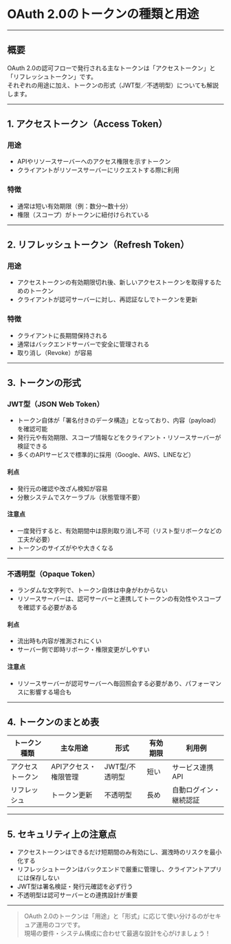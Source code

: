 # OAuth 2.0のトークンの種類と用途

---

## 概要

OAuth 2.0の認可フローで発行される主なトークンは「アクセストークン」と「リフレッシュトークン」です。  
それぞれの用途に加え、トークンの形式（JWT型／不透明型）についても解説します。

---

## 1. アクセストークン（Access Token）

### 用途
- APIやリソースサーバーへのアクセス権限を示すトークン
- クライアントがリソースサーバーにリクエストする際に利用

### 特徴
- 通常は短い有効期限（例：数分～数十分）
- 権限（スコープ）がトークンに紐付けられている

---

## 2. リフレッシュトークン（Refresh Token）

### 用途
- アクセストークンの有効期限切れ後、新しいアクセストークンを取得するためのトークン
- クライアントが認可サーバーに対し、再認証なしでトークンを更新

### 特徴
- クライアントに長期間保持される
- 通常はバックエンドサーバーで安全に管理される
- 取り消し（Revoke）が容易

---

## 3. トークンの形式

### JWT型（JSON Web Token）

- トークン自体が「署名付きのデータ構造」となっており、内容（payload）を確認可能
- 発行元や有効期限、スコープ情報などをクライアント・リソースサーバーが検証できる
- 多くのAPIサービスで標準的に採用（Google、AWS、LINEなど）

#### 利点
- 発行元の確認や改ざん検知が容易
- 分散システムでスケーラブル（状態管理不要）

#### 注意点
- 一度発行すると、有効期間中は原則取り消し不可（リスト型リボークなどの工夫が必要）
- トークンのサイズがやや大きくなる

---

### 不透明型（Opaque Token）

- ランダムな文字列で、トークン自体は中身がわからない
- リソースサーバーは、認可サーバーと連携してトークンの有効性やスコープを確認する必要がある

#### 利点
- 流出時も内容が推測されにくい
- サーバー側で即時リボーク・権限変更がしやすい

#### 注意点
- リソースサーバーが認可サーバーへ毎回照会する必要があり、パフォーマンスに影響する場合も

---

## 4. トークンのまとめ表

| トークン種類      | 主な用途                  | 形式         | 有効期限     | 利用例                  |
|------------------|--------------------------|--------------|--------------|------------------------|
| アクセストークン | APIアクセス・権限管理     | JWT型/不透明型 | 短い         | サービス連携API         |
| リフレッシュ     | トークン更新              | 不透明型      | 長め         | 自動ログイン・継続認証  |

---

## 5. セキュリティ上の注意点

- アクセストークンはできるだけ短期間のみ有効にし、漏洩時のリスクを最小化する
- リフレッシュトークンはバックエンドで厳重に管理し、クライアントアプリには保存しない
- JWT型は署名検証・発行元確認を必ず行う
- 不透明型は認可サーバーとの連携設計が重要

---

> OAuth 2.0のトークンは「用途」と「形式」に応じて使い分けるのがセキュア運用のコツです。  
> 現場の要件・システム構成に合わせて最適な設計を心がけましょう！